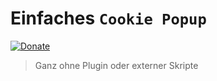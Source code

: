 # Einfaches ``Cookie Popup``

[![Donate](https://img.shields.io/badge/Donate-PayPal-green.svg)](https://www.paypal.me/PTMarkus)

> Ganz ohne Plugin oder externer Skripte